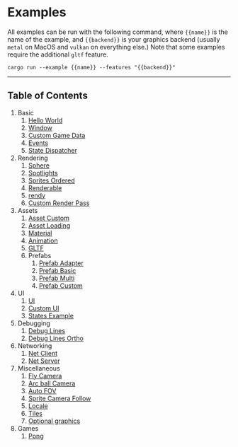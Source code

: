 # Examples

All examples can be run with the following command, where `{{name}}` is the name of the example, and `{{backend}}` is your graphics backend (usually `metal` on MacOS and `vulkan` on everything else.) Note that some examples require the additional `gltf` feature.

```
cargo run --example {{name}} --features "{{backend}}"
```

---

## Table of Contents

1. Basic
   1. [Hello World](hello_world)
   2. [Window](window)
   3. [Custom Game Data](custom_game_data)
   4. [Events](events)
   5. [State Dispatcher](state_dispatcher)
2. Rendering
   1. [Sphere](sphere)
   2. [Spotlights](spotlights)
   3. [Sprites Ordered](sprites_ordered)
   4. [Renderable](renderable)
   5. [rendy](rendy)
   5. [Custom Render Pass](custom_render_pass)
3. Assets
   1. [Asset Custom](asset_custom)
   2. [Asset Loading](asset_loading)
   3. [Material](material)
   4. [Animation](animation)
   5. [GLTF](gltf)
   6. Prefabs
      1. [Prefab Adapter](prefab_adapter)
      2. [Prefab Basic](prefab_basic)
      3. [Prefab Multi](prefab_multi)
      4. [Prefab Custom](prefab_custom)
4. UI
   1. [UI](ui)
   2. [Custom UI](custom_ui)
   3. [States Example](states_ui)
5.  Debugging
    1.  [Debug Lines](debug_lines)
    2.  [Debug Lines Ortho](debug_lines_ortho)
6.  Networking
    1.  [Net Client](net_client)
    2.  [Net Server](net_server)
7. Miscellaneous
   1. [Fly Camera](fly_camera)
   2. [Arc ball Camera](arc_ball_camera)
   3. [Auto FOV](auto_fov)
   4. [Sprite Camera Follow](sprite_camera_follow)
   5. [Locale](locale)
   6. [Tiles](tiles)
   7. [Optional graphics](optional_graphics)
8. Games
   1. [Pong](pong)
